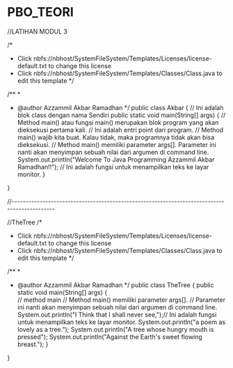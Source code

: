 # PBO_TEORI

//LATIHAN MODUL 3

/*
 * Click nbfs://nbhost/SystemFileSystem/Templates/Licenses/license-default.txt to change this license
 * Click nbfs://nbhost/SystemFileSystem/Templates/Classes/Class.java to edit this template
 */

/**
 *
 * @author Azzammil Akbar Ramadhan
 */
public class Akbar { // Ini adalah blok class dengan nama Sendiri 
    public static void main(String[] args) {  // Method main() atau fungsi main() merupakan blok program yang akan dieksekusi pertama kali. 
     // Ini adalah entri point dari program.
     // Method main() wajib kita buat. Kalau tidak, maka programnya tidak akan bisa dieksekusi.
    // Method main() memiliki parameter args[]. Parameter ini nanti akan menyimpan sebuah nilai dari argumen di command line.
        System.out.println("Welcome To Java Programming Azzammil Akbar Ramadhan!!");  // Ini adalah fungsi untuk menampilkan teks ke layar monitor. 
    }
    
}


//---------------------------------------------------------------------------------------------

//TheTree
/*
 * Click nbfs://nbhost/SystemFileSystem/Templates/Licenses/license-default.txt to change this license
 * Click nbfs://nbhost/SystemFileSystem/Templates/Classes/Class.java to edit this template
 */

/**
 *
 * @author Azzammil Akbar Ramadhan
 */
public class TheTree {
    public static void main(String[] args) {  
    // method main
   // Method main() memiliki parameter args[]. 
   // Parameter ini nanti akan menyimpan sebuah nilai dari argumen di command line.
        System.out.println("I Think that I  shall never see,");// Ini adalah fungsi untuk menampilkan teks ke layar monitor.
        System.out.println("a poem as lovely as a tree.");
        System.out.println("A tree whose hungry mouth is pressed");
        System.out.println("Against the Earth's sweet flowing breast.");
    }
    
}
